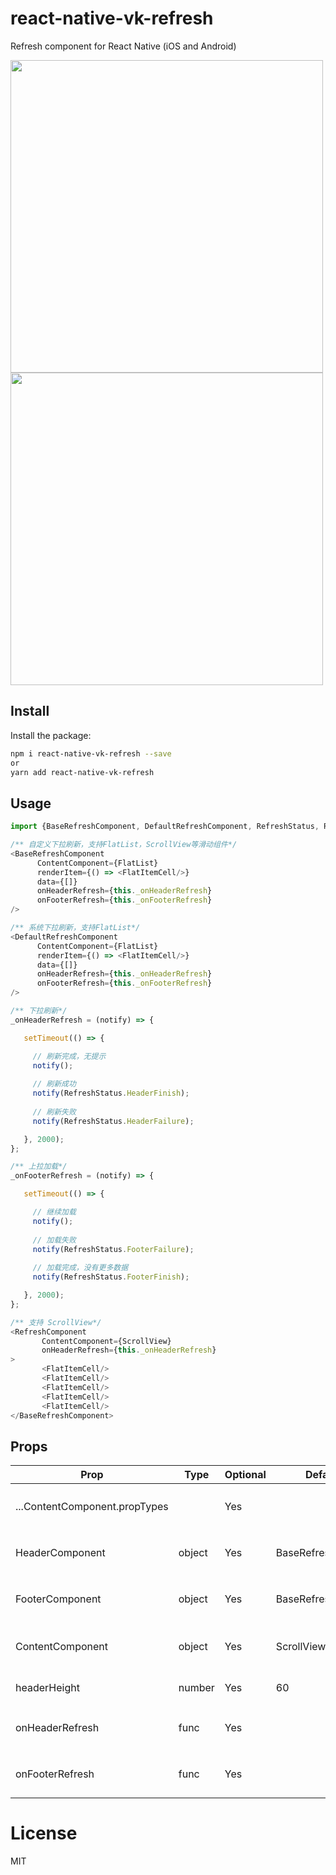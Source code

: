# react-native-vk-refresh

Refresh component for React Native (iOS and Android)

<p>
<img src="https://github.com/vickness/react-native-vk-refresh/blob/master/screenshot/image1.gif" height="500">
<img src="https://github.com/vickness/react-native-vk-refresh/blob/master/screenshot/image2.gif" height="500">
</p>

## Install

Install the package:

```bash
npm i react-native-vk-refresh --save
or 
yarn add react-native-vk-refresh
```

## Usage

```javascript
import {BaseRefreshComponent, DefaultRefreshComponent, RefreshStatus, RefreshHeader, RefreshFooter} from 'react-native-vk-refresh';

/** 自定义下拉刷新，支持FlatList，ScrollView等滑动组件*/ 
<BaseRefreshComponent
      ContentComponent={FlatList}
      renderItem={() => <FlatItemCell/>}
      data={[]}
      onHeaderRefresh={this._onHeaderRefresh}
      onFooterRefresh={this._onFooterRefresh}
/>

/** 系统下拉刷新，支持FlatList*/ 
<DefaultRefreshComponent
      ContentComponent={FlatList}
      renderItem={() => <FlatItemCell/>}
      data={[]}
      onHeaderRefresh={this._onHeaderRefresh}
      onFooterRefresh={this._onFooterRefresh}
/>

/** 下拉刷新*/
_onHeaderRefresh = (notify) => {

   setTimeout(() => {

     // 刷新完成，无提示
     notify();
     
     // 刷新成功
     notify(RefreshStatus.HeaderFinish);
     
     // 刷新失败
     notify(RefreshStatus.HeaderFailure);

   }, 2000);
};

/** 上拉加载*/
_onFooterRefresh = (notify) => {

   setTimeout(() => {

     // 继续加载
     notify();
     
     // 加载失败
     notify(RefreshStatus.FooterFailure);
     
     // 加载完成，没有更多数据
     notify(RefreshStatus.FooterFinish);

   }, 2000);
};

```

```javascript
/** 支持 ScrollView*/ 
<RefreshComponent
       ContentComponent={ScrollView}
       onHeaderRefresh={this._onHeaderRefresh}
>
       <FlatItemCell/>
       <FlatItemCell/>
       <FlatItemCell/>
       <FlatItemCell/>
       <FlatItemCell/>
</BaseRefreshComponent>
```
## Props
Prop                            | Type      | Optional | Default           | Description
-----------------------         | ------    | -------- | ---------         | -----------
...ContentComponent.propTypes   |           | Yes      |                   | 传入 ContentComponent 的所有属性
HeaderComponent                 | object    | Yes      | BaseRefreshHeader | 自定义刷新组件，继承 BaseRefreshHeader 并实现所有方法
FooterComponent                 | object    | Yes      | BaseRefreshFooter | 自定义加载组件，继承 BaseRefreshFooter 并实现所有方法
ContentComponent                | object    | Yes      | ScrollView        | 内容组件，支持FlatList, ScrollView或第三方滑动组件
headerHeight                    | number    | Yes      | 60                | 刷新组件高度，自定义组件必须填写
onHeaderRefresh                 | func      | Yes      |                   | 刷新回调, 带notify(RefreshStatus)参数，通知刷新完成
onFooterRefresh                 | func      | Yes      |                   | 加载回调，带notify(RefreshStatus)参数，通知加载完成

# License

MIT
